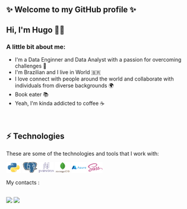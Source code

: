 

## ✨ Welcome to my GitHub profile ✨ 

<div>
 
## Hi, I'm Hugo 🧔‍♂️
  ### A little bit about me:
- I'm a Data Enginner and Data Analyst with a passion for overcoming challenges 🚀
- I'm Brazilian and I live in World 🇧🇷
- I love connect with people around the world and collaborate with individuals from diverse backgrounds 🌍
- Book eater 📚
- Yeah, I'm kinda addicted to coffee ☕

 </div>
  
 <div style="display: inline_block"><br>
  
  ## ⚡ Technologies

These are some of the technologies and tools that I work with:

  <img align="center" alt="Logo-Python" height="30" width="40" src="https://raw.githubusercontent.com/devicons/devicon/master/icons/python/python-original.svg">
  <img align="center" alt="Logo-Postgresql" height="30" width="40" src="https://github.com/devicons/devicon/blob/master/icons/postgresql/postgresql-original.svg"> 
  
  <img align="center" alt="Logo-Pandas" height="30" width="40" src="https://github.com/devicons/devicon/blob/master/icons/pandas/pandas-line-wordmark.svg"> 
  <img align="center" alt="Logo-MongoDB" height="30" width="40" src="https://github.com/devicons/devicon/blob/master/icons/mongodb/mongodb-original-wordmark.svg">
  <img align="center" alt="Logo-Azure" height="30" width="40" src="https://github.com/devicons/devicon/blob/master/icons/azure/azure-original-wordmark.svg">

  <img align="center" alt="Logo-SASS" height="30" width="40" src="https://github.com/devicons/devicon/blob/master/icons/sass/sass-original.svg">


</div>

<br>
  
<div> 
  My contacts : 
 <div style="display: inline_block"><br>
 
  <a href="https://www.linkedin.com/in/huugoleonardo" target="_blank"><img src="https://img.shields.io/badge/-LinkedIn-%230077B5?style=for-the-badge&logo=linkedin&logoColor=white" target="_blank"></a>
  <a href = "mailto:hugoleonardoti@gmail.com"><img src="https://img.shields.io/badge/Gmail-D14836?style=for-the-badge&logo=gmail&logoColor=white" target="_blank"></a>
 
 
</div> 
<div> 

 
 
</div>

